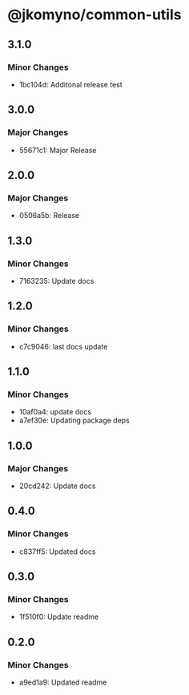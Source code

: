 # @jkomyno/common-utils

## 3.1.0

### Minor Changes

- 1bc104d: Additonal release test

## 3.0.0

### Major Changes

- 55671c1: Major Release

## 2.0.0

### Major Changes

- 0506a5b: Release

## 1.3.0

### Minor Changes

- 7163235: Update docs

## 1.2.0

### Minor Changes

- c7c9046: last docs update

## 1.1.0

### Minor Changes

- 10af0a4: update docs
- a7ef30e: Updating package deps

## 1.0.0

### Major Changes

- 20cd242: Update docs

## 0.4.0

### Minor Changes

- c837ff5: Updated docs

## 0.3.0

### Minor Changes

- 1f510f0: Update readme

## 0.2.0

### Minor Changes

- a9ed1a9: Updated readme
